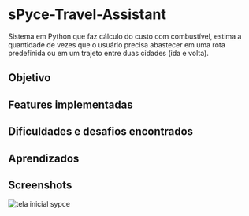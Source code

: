 # sPyce-Travel-Assistant
Sistema em Python que faz cálculo do custo com combustível, estima a quantidade de vezes que o usuário precisa abastecer em uma rota predefinida ou em um trajeto entre duas cidades (ida e volta).

## Objetivo





## Features implementadas




## Dificuldades e desafios encontrados





## Aprendizados



## Screenshots

![tela inicial sypce](https://user-images.githubusercontent.com/20890806/109440746-06fa5080-7a12-11eb-860b-f4faff79c744.PNG)


